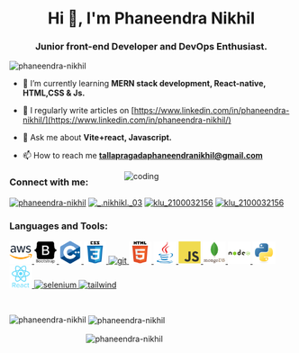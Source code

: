 <h1 align="center">Hi 👋, I'm Phaneendra Nikhil</h1>
<h3 align="center">Junior front-end Developer and DevOps Enthusiast.</h3>

<p align="left"> <img src="https://komarev.com/ghpvc/?username=phaneendra-nikhil&label=Profile%20views&color=0e75b6&style=flat" alt="phaneendra-nikhil" /> </p>

- 🌱 I’m currently learning **MERN stack development, React-native, HTML,CSS & Js.**

- 📝 I regularly write articles on [https://www.linkedin.com/in/phaneendra-nikhil/](https://www.linkedin.com/in/phaneendra-nikhil/)

- 💬 Ask me about **Vite+react, Javascript.**

- 📫 How to reach me **tallapragadaphaneendranikhil@gmail.com**

<img align="right" alt="coding" width="300" src="https://cdn.dribbble.com/users/1292677/screenshots/6139167/avento.gif"></img>
<h3 align="left">Connect with me:</h3>
<p align="left">
<a href="https://linkedin.com/in/phaneendra-nikhil" target="blank"><img align="center" src="https://raw.githubusercontent.com/rahuldkjain/github-profile-readme-generator/master/src/images/icons/Social/linked-in-alt.svg" alt="phaneendra-nikhil" height="30" width="40" /></a>
<a href="https://instagram.com/_.nikhikl._03" target="blank"><img align="center" src="https://raw.githubusercontent.com/rahuldkjain/github-profile-readme-generator/master/src/images/icons/Social/instagram.svg" alt="_.nikhikl._03" height="30" width="40" /></a>
<a href="https://www.codechef.com/users/klu_2100032156" target="blank"><img align="center" src="https://cdn.jsdelivr.net/npm/simple-icons@3.1.0/icons/codechef.svg" alt="klu_2100032156" height="30" width="40" /></a>
<a href="https://www.leetcode.com/klu_2100032156" target="blank"><img align="center" src="https://raw.githubusercontent.com/rahuldkjain/github-profile-readme-generator/master/src/images/icons/Social/leet-code.svg" alt="klu_2100032156" height="30" width="40" /></a>
</p>

<h3 align="left">Languages and Tools:</h3>
<p align="left"> <a href="https://aws.amazon.com" target="_blank" rel="noreferrer"> <img src="https://raw.githubusercontent.com/devicons/devicon/master/icons/amazonwebservices/amazonwebservices-original-wordmark.svg" alt="aws" width="40" height="40"/> </a> <a href="https://getbootstrap.com" target="_blank" rel="noreferrer"> <img src="https://raw.githubusercontent.com/devicons/devicon/master/icons/bootstrap/bootstrap-plain-wordmark.svg" alt="bootstrap" width="40" height="40"/> </a> <a href="https://www.w3schools.com/cpp/" target="_blank" rel="noreferrer"> <img src="https://raw.githubusercontent.com/devicons/devicon/master/icons/cplusplus/cplusplus-original.svg" alt="cplusplus" width="40" height="40"/> </a> <a href="https://www.w3schools.com/css/" target="_blank" rel="noreferrer"> <img src="https://raw.githubusercontent.com/devicons/devicon/master/icons/css3/css3-original-wordmark.svg" alt="css3" width="40" height="40"/> </a> <a href="https://git-scm.com/" target="_blank" rel="noreferrer"> <img src="https://www.vectorlogo.zone/logos/git-scm/git-scm-icon.svg" alt="git" width="40" height="40"/> </a> <a href="https://www.w3.org/html/" target="_blank" rel="noreferrer"> <img src="https://raw.githubusercontent.com/devicons/devicon/master/icons/html5/html5-original-wordmark.svg" alt="html5" width="40" height="40"/> </a> <a href="https://www.java.com" target="_blank" rel="noreferrer"> <img src="https://raw.githubusercontent.com/devicons/devicon/master/icons/java/java-original.svg" alt="java" width="40" height="40"/> </a> <a href="https://developer.mozilla.org/en-US/docs/Web/JavaScript" target="_blank" rel="noreferrer"> <img src="https://raw.githubusercontent.com/devicons/devicon/master/icons/javascript/javascript-original.svg" alt="javascript" width="40" height="40"/> </a> <a href="https://www.mongodb.com/" target="_blank" rel="noreferrer"> <img src="https://raw.githubusercontent.com/devicons/devicon/master/icons/mongodb/mongodb-original-wordmark.svg" alt="mongodb" width="40" height="40"/> </a> <a href="https://nodejs.org" target="_blank" rel="noreferrer"> <img src="https://raw.githubusercontent.com/devicons/devicon/master/icons/nodejs/nodejs-original-wordmark.svg" alt="nodejs" width="40" height="40"/> </a> <a href="https://www.python.org" target="_blank" rel="noreferrer"> <img src="https://raw.githubusercontent.com/devicons/devicon/master/icons/python/python-original.svg" alt="python" width="40" height="40"/> </a> <a href="https://reactjs.org/" target="_blank" rel="noreferrer"> <img src="https://raw.githubusercontent.com/devicons/devicon/master/icons/react/react-original-wordmark.svg" alt="react" width="40" height="40"/> </a> <a href="https://www.selenium.dev" target="_blank" rel="noreferrer"> <img src="https://raw.githubusercontent.com/detain/svg-logos/780f25886640cef088af994181646db2f6b1a3f8/svg/selenium-logo.svg" alt="selenium" width="40" height="40"/> </a> <a href="https://tailwindcss.com/" target="_blank" rel="noreferrer"> <img src="https://www.vectorlogo.zone/logos/tailwindcss/tailwindcss-icon.svg" alt="tailwind" width="40" height="40"/> </a> </p></br> 


<p><img height="220" align="left" src="https://github-readme-stats.vercel.app/api/top-langs?username=phaneendra-nikhil&show_icons=true&locale=en&layout=compact" alt="phaneendra-nikhil" /></p>
<p>&nbsp;<img  align="center" src="https://github-readme-stats.vercel.app/api?username=phaneendra-nikhil&show_icons=true&locale=en" alt="phaneendra-nikhil" /></p>
<p><img align="center" src="https://github-readme-streak-stats.herokuapp.com/?user=phaneendra-nikhil&" alt="phaneendra-nikhil" /></p>
